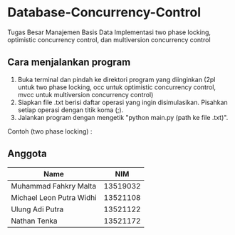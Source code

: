 # Database-Concurrency-Control
Tugas Besar Manajemen Basis Data
Implementasi two phase locking, optimistic concurrency control, dan multiversion concurrency control

## Cara menjalankan program
1. Buka terminal dan pindah ke direktori program yang diinginkan (2pl untuk two phase locking, occ untuk optimistic concurrency control, mvcc untuk multiversion concurrency control)
2. Siapkan file .txt berisi daftar operasi yang ingin disimulasikan. Pisahkan setiap operasi dengan titik koma (;).
3. Jalankan program dengan mengetik "python main.py (path ke file .txt)".

Contoh (two phase locking) :

## Anggota
| Name                     |   NIM    |
|--------------------------|:--------:|
| Muhammad Fahkry Malta    | 13519032 |
| Michael Leon Putra Widhi | 13521108 |
| Ulung Adi Putra          | 13521122 |
| Nathan Tenka             | 13521172 |
